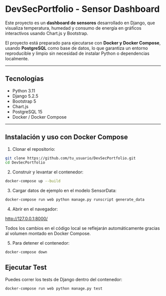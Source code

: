 # DevSecPortfolio - Sensor Dashboard

Este proyecto es un **dashboard de sensores** desarrollado en Django, que visualiza temperatura, humedad y consumo de energía en gráficos interactivos usando Chart.js y Bootstrap.

El proyecto está preparado para ejecutarse con **Docker y Docker Compose**, usando **PostgreSQL** como base de datos, lo que garantiza un entorno reproducible y limpio sin necesidad de instalar Python o dependencias localmente.

---

## Tecnologías

- Python 3.11
- Django 5.2.5
- Bootstrap 5
- Chart.js
- PostgreSQL 15
- Docker / Docker Compose

---

## Instalación y uso con Docker Compose

1. Clonar el repositorio:

```bash
git clone https://github.com/tu_usuario/DevSecPortfolio.git
cd DevSecPortfolio
```

2. Construir y levantar el contenedor:
```bash
docker-compose up --build
```

3.  Cargar datos de ejemplo en el modelo SensorData: 
```bash   
docker-compose run web python manage.py runscript generate_data
```

4. Abrir en el navegador:

http://127.0.0.1:8000/

Todos los cambios en el código local se reflejarán automáticamente gracias al volumen montado en Docker Compose.

5. Para detener el contenedor:
```bash
docker-compose down
```

## Ejecutar Test
Puedes correr los tests de Django dentro del contenedor:
```bash
docker-compose run web python manage.py test
```
